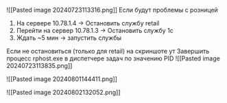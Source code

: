 

![[Pasted image 20240723113316.png]]
Если будут проблемы с розницей 
1) На сервере 10.78.1.4 -> Остановить службу retail
2) Перейти на сервер 10.78.1.3 -> Остановить службу 1с 
3) Ждать ~5 мин -> запустить службы

Если не остановиться (только для retail) на скриншоте ут
Завершить процесс rphost.exe в диспетчере задач по значению PID 
![[Pasted image 20240723113835.png]]

![[Pasted image 20240801144411.png]]



![[Pasted image 20240802132052.png]]